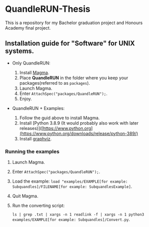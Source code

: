 # QuandleRUN-Thesis

This is a repository for my Bachelor graduation project and Honours Academy final project. 

## Installation guide for "Software" for UNIX systems.

* Only QuandleRUN:
  1. Install [Magma](magma.maths.usyd.edu.au).
  2. Place __QuandleRUN__ in the folder where you keep your packages(referred to as ``packages``).
  3. Launch Magma.
  4. Enter ``AttachSpec("packages/QuandleRUN");``.
  5. Enjoy. 

* QuandleRUN + Examples:
  1. Follow the guid above to install Magma. 
  2. Install [Python 3.8.9 (It would probably also work with later releases)]([https://www.python.org](https://www.python.org/downloads/release/python-389/)
  3. Install [graphviz](graphviz.org).
  
 ### Running the examples
 
1. Launch Magma. 
2. Enter ``AttachSpec("packages/QuandleRUN");``.
3. Load the example: ``load "examples/EXAMPLE[for example: Subquandles]/FILENAME[for example: SubquandlesExample]``.
4. Quit Magma.
5. Run the converting script: 

   ``ls | grep .txt | xargs -n 1 readlink -f | xargs -n 1 python3 examples/EXAMPLE[for example: Subquandles]/Convert.py``.
